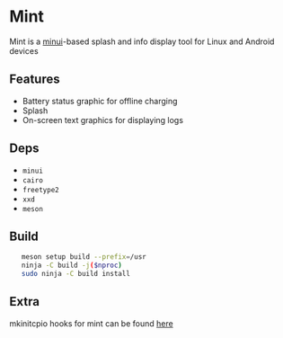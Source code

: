 # Mint

Mint is a [minui](https://github.com/droidian/android-minui)-based splash and info display tool for Linux and Android devices

## Features

 - Battery status graphic for offline charging
 - Splash
 - On-screen text graphics for displaying logs

## Deps

 - `minui` 
 - `cairo`
 - `freetype2`
 - `xxd`
 - `meson`

## Build

```bash
   meson setup build --prefix=/usr
   ninja -C build -j($nproc)
   sudo ninja -C build install

```

## Extra
mkinitcpio hooks for mint can be found [here](https://github.com/aarchd/PKGBUILDs/tree/main/mint)
